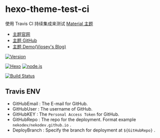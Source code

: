# hexo-theme-test-ci

使用 Travis CI 持续集成来测试 [Material 主题](https://github.com/viosey/hexo-theme-material)

- [主题官网](https://material.viosey.com)
- [主题 GitHub](https://github.com/viosey/hexo-theme-material)
- [主题 Demo(Viosey's Blog)](https://blog.viosey.com)


[![Version](https://img.shields.io/badge/version-1.4.0-green.svg?style=flat-square)]()

[![Hexo](https://img.shields.io/badge/hexo-3.0+-green.svg?style=flat-square)](https://hexo.io)
[![node.js](https://img.shields.io/badge/node.js-6.0%2B-green.svg?style=flat-square)](https://nodejs.org/)

[![Build Status](https://img.shields.io/travis/neko-dev/hexo-theme-test-ci.svg?style=flat-square)](https://travis-ci.org/neko-dev/hexo-theme-test-ci)

## Travis ENV

- GitHubEmail : The E-mail for GitHub.
- GitHubUser : The username of GitHub.
- GitHubKEY : The `Personal Access Token` for GitHub.
- GitHubRepo : The repo for the deployment. Format example `nekodev/nekodev.github.io` .
- DeployBranch : Specify the branch for deployment at `${GitHubRepo}` .